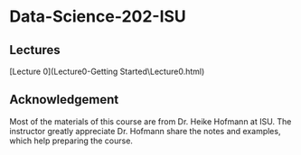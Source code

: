 # Data-Science-202-ISU
<!--- Data Science 202 course at Iowa State University, Fall 2018. --->

## Lectures
[Lecture 0](Lecture0-Getting Started\Lecture0.html)

## Acknowledgement
Most of the materials of this course are from Dr. Heike Hofmann at ISU. The instructor greatly appreciate Dr. Hofmann share the notes and examples, which help preparing the course. 
